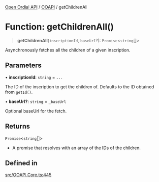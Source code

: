 [Open Ordial API](../../README.md) / [OOAPI](../README.md) / getChildrenAll

# Function: getChildrenAll()

> **getChildrenAll**(`inscriptionId`, `baseUrl`?): `Promise`\<`string`[]\>

Asynchronously fetches all the children of a given inscription.

## Parameters

• **inscriptionId**: `string` = `...`

The ID of the inscription to get the children of.
                                Defaults to the ID obtained from `getId()`.

• **baseUrl?**: `string` = `_baseUrl`

Optional baseUrl for the fetch.

## Returns

`Promise`\<`string`[]\>

- A promise that resolves with an array of the IDs of the children.

## Defined in

[src/OOAPI.Core.ts:445](https://github.com/open-ordinal/open-ordinal-api/blob/853cbf2a017c45362e48e478b4771550a39cd1c4/src/OOAPI.Core.ts#L445)
